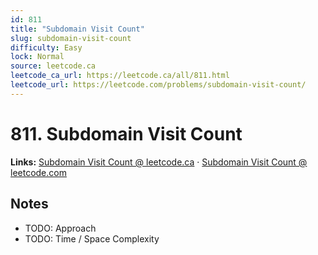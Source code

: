 ```yaml
--- 
id: 811
title: "Subdomain Visit Count"
slug: subdomain-visit-count
difficulty: Easy
lock: Normal
source: leetcode.ca
leetcode_ca_url: https://leetcode.ca/all/811.html
leetcode_url: https://leetcode.com/problems/subdomain-visit-count/
---
```


# 811. Subdomain Visit Count

**Links:** [Subdomain Visit Count @ leetcode.ca](https://leetcode.ca/all/811.html) · [Subdomain Visit Count @ leetcode.com](https://leetcode.com/problems/subdomain-visit-count/)

## Notes
- TODO: Approach
- TODO: Time / Space Complexity
